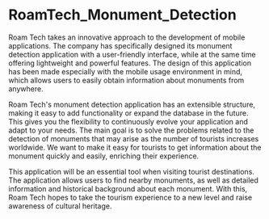 # RoamTech_Monument_Detection

Roam Tech takes an innovative approach to the development of mobile applications. The company has specifically designed its monument detection application with a user-friendly interface, while at the same time offering lightweight and powerful features. The design of this application has been made especially with the mobile usage environment in mind, which allows users to easily obtain information about monuments from anywhere.

Roam Tech's monument detection application has an extensible structure, making it easy to add functionality or expand the database in the future. This gives you the flexibility to continuously evolve your application and adapt to your needs. The main goal is to solve the problems related to the detection of monuments that may arise as the number of tourists increases worldwide. We want to make it easy for tourists to get information about the monument quickly and easily, enriching their experience.

This application will be an essential tool when visiting tourist destinations. The application allows users to find nearby monuments, as well as detailed information and historical background about each monument. With this, Roam Tech hopes to take the tourism experience to a new level and raise awareness of cultural heritage.
